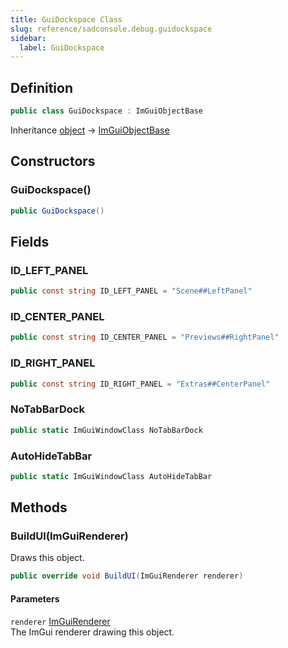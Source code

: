 ```yaml
---
title: GuiDockspace Class
slug: reference/sadconsole.debug.guidockspace
sidebar:
  label: GuiDockspace
---
```

## Definition

```csharp title="C#"
public class GuiDockspace : ImGuiObjectBase
```

Inheritance [object](https://learn.microsoft.com/dotnet/api/system.object/) → [ImGuiObjectBase](../sadconsole.imguisystem.imguiobjectbase/)

## Constructors

### GuiDockspace()

```csharp title="C#"
public GuiDockspace()
```


## Fields

### ID_LEFT_PANEL

```csharp title="C#"
public const string ID_LEFT_PANEL = "Scene##LeftPanel"
```

### ID_CENTER_PANEL

```csharp title="C#"
public const string ID_CENTER_PANEL = "Previews##RightPanel"
```

### ID_RIGHT_PANEL

```csharp title="C#"
public const string ID_RIGHT_PANEL = "Extras##CenterPanel"
```

### NoTabBarDock

```csharp title="C#"
public static ImGuiWindowClass NoTabBarDock
```

### AutoHideTabBar

```csharp title="C#"
public static ImGuiWindowClass AutoHideTabBar
```

## Methods

### BuildUI(ImGuiRenderer)

Draws this object.

```csharp title="C#"
public override void BuildUI(ImGuiRenderer renderer)
```

#### Parameters

`renderer` [ImGuiRenderer](../sadconsole.imguisystem.imguirenderer/)  
The ImGui renderer drawing this object.